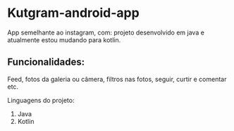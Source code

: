 # Kutgram-android-app
App semelhante ao instagram, com:  projeto desenvolvido em java e atualmente estou mudando para kotlin.

## Funcionalidades:

Feed, fotos da galeria ou câmera, filtros nas fotos, seguir, curtir e comentar etc.

Linguagens do projeto:

1. Java
2. Kotlin
